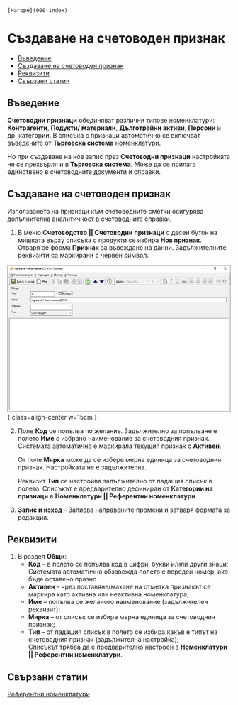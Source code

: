 ```{only} html
[Нагоре](000-index)
```

# **Създаване на счетоводен признак** 

- [Въведение]()  
- [Създаване на счетоводен признак]()  
- [Реквизити]()  
- [Свързани статии]()

## **Въведение**

**Счетоводни признаци** обединяват различни типове номенклатури: **Контрагенти**, **Подукти/ материали**, **Дълготрайни активи**, **Персони** и др. категории. В списъка с признаци автоматично се включват въведените от **Търговска система** номенклатури.   

Но при създаване на нов запис през **Счетоводни признаци** настройката не се прехвърля и в **Търговска система**. Може да се прилага единствено в счетоводните документи и справки.  

## **Създаване на счетоводен признак**

Използването на признаци към счетоводните сметки осигурява допълнителна аналитичност в счетоводните справки.  

1) В меню **Счетоводство || Счетоводни признаци** с десен бутон на мишката върху списъка с продукти се избира **Нов признак**.  
Отваря се форма **Признак** за въвеждане на данни. Задължителните реквизити са маркирани с червен символ.  

![](902-acc-subjects1.png){ class=align-center w=15cm }

2)  Поле **Код** се попълва по желание. Задължително за попълване е полето **Име** с избрано наименование за счетоводния признак.  
Системата автоматично е маркирала текущия признак с **Активен**.  
   
    От поле **Мярка** може да се избере мерна единица за счетоводния признак. Настройката не е задължителна.  
   
    Реквизит **Тип** се настройва задължително от падащия списък в полето. Списъкът е предварително дефиниран от **Категории на признаци** в **Номенклатури || Референтни номенклатури**.  

3) **Запис и изход** - Записва направените промени и затваря формата за редакция.  

## **Реквизити**

1) В раздел **Общи**:  
   - **Код** – в полето се попълва код в цифри, букви и/или други знаци;  
   Системата автоматично обзавежда полето с пореден номер, ако бъде оставено празно.  
   - **Активен** - чрез поставяне/махане на отметка признакът се маркира като активна или неактивна номенклатура;  
   - **Име** – попълва се желаното наименование (задължителен реквизит);  
   - **Мярка** – от списък се избира мерна единица за счетоводния признак;  
   - **Тип** – от падащия списък в полето се избира какъв е типът на счетоводния признак (задължителна настройка);  
   Списъкът трябва да е предварително настроен в **Номенклатури || Референтни номенклатури**.    

## **Свързани статии**  

[Референтни номенклатури](https://docs.unicontsoft.com/guide/erp/001-ref/001-nomenclatures/001-ref-nomenclatures.html)  